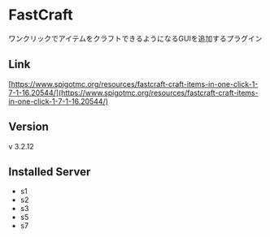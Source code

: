 # FastCraft
ワンクリックでアイテムをクラフトできるようになるGUIを追加するプラグイン

## Link
[https://www.spigotmc.org/resources/fastcraft-craft-items-in-one-click-1-7-1-16.20544/](https://www.spigotmc.org/resources/fastcraft-craft-items-in-one-click-1-7-1-16.20544/)

## Version
v 3.2.12

## Installed Server
- s1
- s2
- s3
- s5
- s7
